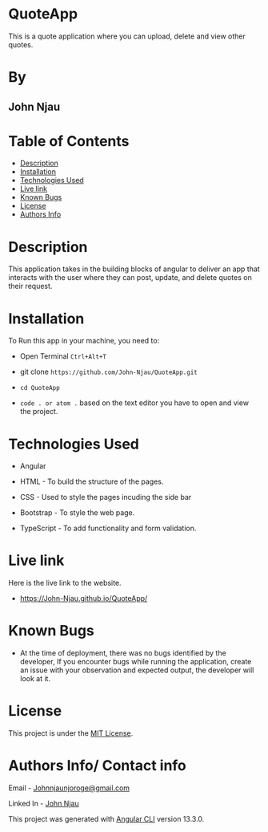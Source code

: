 # QuoteApp

This is a quote application where you can upload, delete and view other quotes.

# By

## John Njau

# Table of Contents

- [Description](#description)
- [Installation](#installation)
- [Technologies Used](#technologies-used)
- [Live link](#live-link)
- [Known Bugs](#known-bugs)
- [License](#license)
- [Authors Info](#author-Info)

# Description

 <p>This application takes in the building blocks of angular to deliver an app that interacts with the user where they can post, update, and delete quotes on their request.</p>




# Installation

To Run this app in your machine, you need to:

- Open Terminal `Ctrl+Alt+T`

- git clone `https://github.com/John-Njau/QuoteApp.git`

- `cd QuoteApp`

- `code . or atom .` based on the text editor you have to open and view the project.

# Technologies Used

- Angular

- HTML - To build the structure of the pages.

- CSS - Used to style the pages incuding the side bar

- Bootstrap - To style the web page.

- TypeScript - To add functionality and form validation.



# Live link

Here is the live link to the website.

- https://John-Njau.github.io/QuoteApp/


# Known Bugs

- At the time of deployment, there was no bugs identified by the developer,
  If you encounter bugs while running the application, create an issue with your observation and expected output, the developer will look at it.

# License

This project is under the [MIT License](https://github.com/John-Njau/My-Portfolio/blob/main/LICENSE).

# Authors Info/ Contact info

Email - [Johnnjaunjoroge@gmail.com](johnnjaunjoroge@gmail.com)

Linked In - [John Njau](https://www.linkedin.com/mwlite/in/john-njau-868b37213)


This project was generated with [Angular CLI](https://github.com/angular/angular-cli) version 13.3.0.



